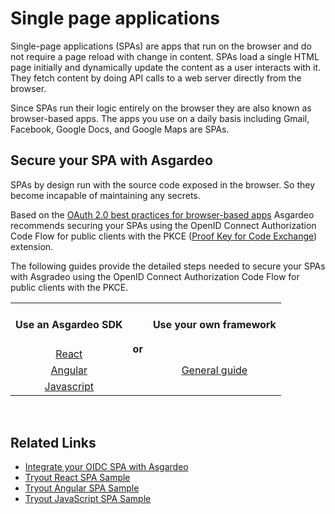 # Single page applications

Single-page applications (SPAs) are apps that run on the browser and do not require a page reload with change 
in content. SPAs load a single HTML page initially and dynamically update the content as a user interacts with it. 
They fetch content by doing API calls to a web server directly from the browser.

Since SPAs run their logic entirely on the browser they are also known as browser-based apps. The apps you use on a 
daily basis including Gmail, Facebook, Google Docs, and Google Maps are SPAs.

## Secure your SPA with Asgardeo

SPAs by design run with the source code exposed in the browser. So they become incapable of maintaining any secrets.

Based on the [OAuth 2.0 best practices for browser-based apps](https://datatracker.ietf.org/doc/html/draft-ietf-oauth-browser-based-apps-08)
Asgardeo recommends securing your SPAs using the OpenID Connect Authorization Code Flow for public clients 
with the PKCE ([Proof Key for Code Exchange](https://datatracker.ietf.org/doc/html/rfc7636)) extension.

The following guides provide the detailed steps needed to secure your SPAs with Asgradeo using the OpenID Connect 
Authorization Code Flow for public clients with the PKCE. 

<table>
  <tbody>
    <tr>
      <td><h4><b>Use an Asgardeo SDK</b></h4></td>
      <td rowspan="4" colspan="4"><h4>or</h4></td>
      <td><h4><b>Use your own framework</b></h4></td>
    </tr>
    <tr>
      <td style="text-align:center"><a href="../../../sdks/react">React</a></td>
      <td rowspan="3" colspan="3" style="text-align:center"><a href="./spa-integrate-with-oidc">General guide</a></td>
    </tr>
    <tr>
      <td style="text-align:center"><a href="../../../sdks/angular">Angular</a></td>
    </tr>
    <tr>
      <td style="text-align:center"><a href="../../../sdks/javascript">Javascript</a></td>
    </tr>
  </tbody>
</table>

<br>

## Related Links
* [Integrate your OIDC SPA with Asgardeo](./spa-integrate-with-oidc.md)
* [Tryout React SPA Sample](/quickstarts/qsg-spa-react.md)
* [Tryout Angular SPA Sample](/quickstarts/qsg-spa-angular.md)
* [Tryout JavaScript SPA Sample](/quickstarts/qsg-spa-javascript.md)

